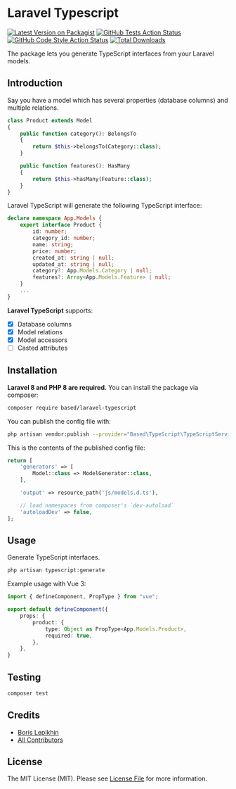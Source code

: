 # Laravel Typescript

[![Latest Version on Packagist](https://img.shields.io/packagist/v/lepikhinb/laravel-typescript.svg?style=flat-square)](https://packagist.org/packages/lepikhinb/laravel-typescript)
[![GitHub Tests Action Status](https://img.shields.io/github/workflow/status/lepikhinb/laravel-typescript/run-tests?label=tests)](https://github.com/lepikhinb/laravel-typescript/actions?query=workflow%3Arun-tests+branch%3Amain)
[![GitHub Code Style Action Status](https://img.shields.io/github/workflow/status/lepikhinb/laravel-typescript/Check%20&%20fix%20styling?label=code%20style)](https://github.com/lepikhinb/laravel-typescript/actions?query=workflow%3A"Check+%26+fix+styling"+branch%3Amain)
[![Total Downloads](https://img.shields.io/packagist/dt/lepikhinb/laravel-typescript.svg?style=flat-square)](https://packagist.org/packages/lepikhinb/laravel-typescript)

The package lets you generate TypeScript interfaces from your Laravel models.

## Introduction
Say you have a model which has several properties (database columns) and multiple relations.
```php
class Product extends Model
{
    public function category(): BelongsTo
    {
        return $this->belongsTo(Category::class);
    }

    public function features(): HasMany
    {
        return $this->hasMany(Feature::class);
    }
}
```

Laravel TypeScript will generate the following TypeScript interface:

```typescript
declare namespace App.Models {
    export interface Product {
        id: number;
        category_id: number;
        name: string;
        price: number;
        created_at: string | null;
        updated_at: string | null;
        category?: App.Models.Category | null;
        features?: Array<App.Models.Feature> | null;
    }
    ...
}
```

**Laravel TypeScript** supports:
- [x] Database columns
- [x] Model relations
- [x] Model accessors
- [ ] Casted attributes

## Installation

**Laravel 8 and PHP 8 are required.**
You can install the package via composer:

```bash
composer require based/laravel-typescript
```

You can publish the config file with:
```bash
php artisan vendor:publish --provider="Based\TypeScript\TypeScriptServiceProvider" --tag="typescript-config"
```

This is the contents of the published config file:

```php
return [
    'generators' => [
        Model::class => ModelGenerator::class,
    ],

    'output' => resource_path('js/models.d.ts'),

    // load namespaces from composer's `dev-autoload`
    'autoloadDev' => false,
];

```

## Usage

Generate TypeScript interfaces.
```bash
php artisan typescript:generate
```

Example usage with Vue 3:
```typescript
import { defineComponent, PropType } from "vue";

export default defineComponent({
    props: {
        product: {
            type: Object as PropType<App.Models.Product>,
            required: true,
        },
    },
}
```

## Testing

```bash
composer test
```

## Credits

- [Boris Lepikhin](https://github.com/lepikhinb)
- [All Contributors](../../contributors)

## License

The MIT License (MIT). Please see [License File](LICENSE.md) for more information.
